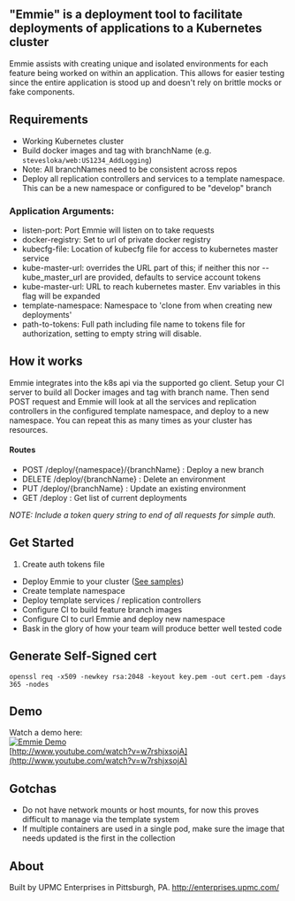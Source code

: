 ## "Emmie" is a deployment tool to facilitate deployments of applications to a Kubernetes cluster
Emmie assists with creating unique and isolated environments for each feature being worked on within an application. This allows for easier testing since the entire application is stood up and doesn't rely on brittle mocks or fake components.

## Requirements
* Working Kubernetes cluster
* Build docker images and tag with branchName (e.g. `stevesloka/web:US1234_AddLogging`)
 * Note: All branchNames need to be consistent across repos
* Deploy all replication controllers and services to a template namespace. This can be a new namespace or configured to be "develop" branch

### Application Arguments:
* listen-port: Port Emmie will listen on to take requests
* docker-registry: Set to url of private docker registry
* kubecfg-file: Location of kubecfg file for access to kubernetes master service
* kube-master-url:  overrides the URL part of this; if neither this nor --kube_master_url are provided, defaults to service account tokens
* kube-master-url: URL to reach kubernetes master. Env variables in this flag will be expanded
* template-namespace: Namespace to 'clone from when creating new deployments'
* path-to-tokens: Full path including file name to tokens file for authorization, setting to empty string will disable.

## How it works
Emmie integrates into the k8s api via the supported go client. Setup your CI server to build all Docker images and tag with branch name. Then send POST request and Emmie will look at all the services and replication controllers in the configured template namespace, and deploy to a new namespace. You can repeat this as many times as your cluster has resources.

#### Routes
* POST /deploy/{namespace}/{branchName} : Deploy a new branch
* DELETE /deploy/{branchName} : Delete an environment
* PUT /deploy/{branchName} : Update an existing environment
* GET /deploy : Get list of current deployments

_NOTE: Include a token query string to end of all requests for simple auth._

## Get Started
1. Create auth tokens file
* Deploy Emmie to your cluster ([See samples](k8s))
* Create template namespace
* Deploy template services / replication controllers
* Configure CI to build feature branch images
* Configure CI to curl Emmie and deploy new namespace
* Bask in the glory of how your team will produce better well tested code

## Generate Self-Signed cert
`openssl req -x509 -newkey rsa:2048 -keyout key.pem -out cert.pem -days 365 -nodes`

## Demo
Watch a demo here:<br>
[![Emmie Demo](http://img.youtube.com/vi/w7rshjxsojA/0.jpg)](http://www.youtube.com/watch?v=w7rshjxsojA)<br>
[http://www.youtube.com/watch?v=w7rshjxsojA](http://www.youtube.com/watch?v=w7rshjxsojA)

## Gotchas
* Do not have network mounts or host mounts, for now this proves difficult to manage via the template system
* If multiple containers are used in a single pod, make sure the image that needs updated is the first in the collection

## About
Built by UPMC Enterprises in Pittsburgh, PA.
http://enterprises.upmc.com/
